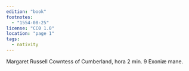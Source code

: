 ```yaml
---
edition: "book"
footnotes:
  - "1554-08-25"
license: "CC0 1.0"
location: "page 1"
tags:
  - nativity
---
```

Margaret Russell Cowntess of Cumberland,
hora 2 min. 9 Exoniæ mane.
